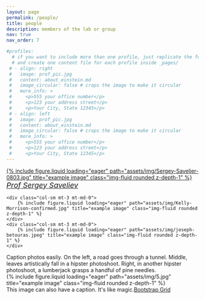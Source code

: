 ```yaml
---
layout: page
permalink: /people/
title: people
description: members of the lab or group
nav: true
nav_order: 7

#profiles:
  # if you want to include more than one profile, just replicate the following block
  # and create one content file for each profile inside _pages/
 # - align: right
 #   image: prof_pic.jpg
 #   content: about_einstein.md
 #   image_circular: false # crops the image to make it circular
 #   more_info: >
 #     <p>555 your office number</p>
 #     <p>123 your address street</p>
 #     <p>Your City, State 12345</p>
 # - align: left
 #   image: prof_pic.jpg
 #   content: about_einstein.md
 #   image_circular: false # crops the image to make it circular
 #   more_info: >
 #     <p>555 your office number</p>
 #     <p>123 your address street</p>
 #     <p>Your City, State 12345</p>
---
```

<div class="row">
    <div class="col-sm mt-3 mt-md-0">
      <a href="https://www.lboro.ac.uk/departments/physics/staff/sergey-saveliev/">  {% include figure.liquid loading="eager" path="assets/img/Sergey-Savelier-0803.jpg" title="example image" class="img-fluid rounded z-depth-1" %}
            <div class="caption" style="font-size: 1.2rem; font-style: italic">
     Prof Sergey Saveliev</a>
</div>
    </div>

    <div class="col-sm mt-3 mt-md-0">
        {% include figure.liquid loading="eager" path="assets/img/Kelly-Morrison-confirmed.jpg" title="example image" class="img-fluid rounded z-depth-1" %}
    </div>
    <div class="col-sm mt-3 mt-md-0">
        {% include figure.liquid loading="eager" path="assets/img/joseph-betouras.jpeg" title="example image" class="img-fluid rounded z-depth-1" %}
    </div>
</div>
<div class="caption">
    Caption photos easily. On the left, a road goes through a tunnel. Middle, leaves artistically fall in a hipster photoshoot. Right, in another hipster photoshoot, a lumberjack grasps a handful of pine needles.
</div>
<div class="row">
    <div class="col-sm mt-3 mt-md-0">
        {% include figure.liquid loading="eager" path="assets/img/5.jpg" title="example image" class="img-fluid rounded z-depth-1" %}
    </div>
</div>
<div class="caption">
    This image can also have a caption. It's like magic.<a href="https://getbootstrap.com/docs/4.4/layout/grid/">Bootstrap Grid</a>
</div>